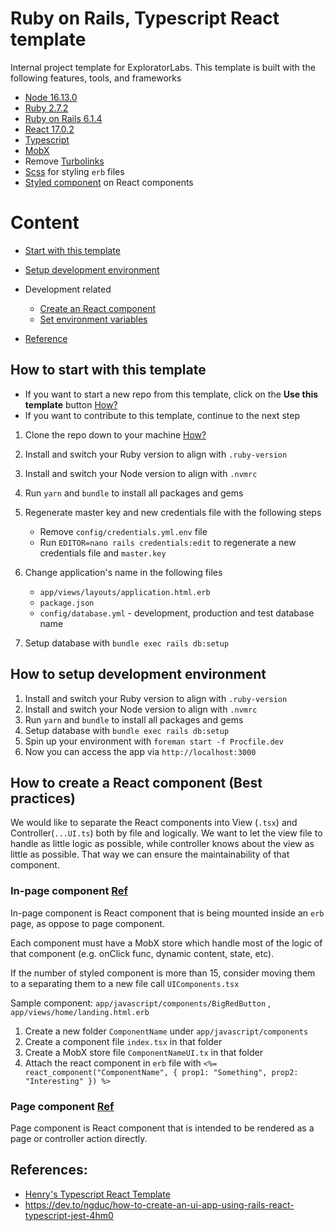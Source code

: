 # Ruby on Rails, Typescript React template

Internal project template for ExploratorLabs.
This template is built with the following features, tools, and frameworks

- [Node 16.13.0](https://nodejs.org/en/about/)
- [Ruby 2.7.2](https://www.ruby-lang.org/en/)
- [Ruby on Rails 6.1.4](https://rubyonrails.org/)
- [React 17.0.2](https://reactjs.org/)
- [Typescript](https://www.typescriptlang.org/)
- [MobX](https://mobx.js.org/README.html)
- Remove [Turbolinks](https://github.com/turbolinks/turbolinks)
- [Scss](https://sass-lang.com/documentation/syntax) for styling `erb` files
- [Styled component](https://github.com/styled-components/styled-components) on React components

# Content

- [Start with this template](#how-to-start-with-this-template)
- [Setup development environment](#how-to-setup-development-environment)
- Development related

  - [Create an React component](#how-to-create-an-react-component)
  - [Set environment variables](https://medium.com/cedarcode/rails-5-2-credentials-9b3324851336)

- [Reference](#references)

## How to start with this template

- If you want to start a new repo from this template, click on the **Use this template** button [How?](https://docs.github.com/en/repositories/creating-and-managing-repositories/creating-a-template-repository)
- If you want to contribute to this template, continue to the next step

1. Clone the repo down to your machine [How?](https://www.atlassian.com/git/tutorials/setting-up-a-repository/git-clone)
1. Install and switch your Ruby version to align with `.ruby-version`
1. Install and switch your Node version to align with `.nvmrc`
1. Run `yarn` and `bundle` to install all packages and gems
1. Regenerate master key and new credentials file with the following steps

   - Remove `config/credentials.yml.env` file
   - Run `EDITOR=nano rails credentials:edit` to regenerate a new credentials file and `master.key`

1. Change application's name in the following files

   - `app/views/layouts/application.html.erb`
   - `package.json`
   - `config/database.yml` - development, production and test database name

1. Setup database with `bundle exec rails db:setup`

## How to setup development environment

1. Install and switch your Ruby version to align with `.ruby-version`
1. Install and switch your Node version to align with `.nvmrc`
1. Run `yarn` and `bundle` to install all packages and gems
1. Setup database with `bundle exec rails db:setup`
1. Spin up your environment with `foreman start -f Procfile.dev`
1. Now you can access the app via `http://localhost:3000`

## How to create a React component (Best practices)

We would like to separate the React components into View (`.tsx`) and Controller(`...UI.ts`) both by file and logically. We want to let the view file to handle as little logic as possible, while controller knows about the view as little as possible. That way we can ensure the maintainability of that component.

### In-page component [Ref](https://github.com/reactjs/react-rails/blob/master/README.md#4-generate-your-first-component)

In-page component is React component that is being mounted inside an `erb` page, as oppose to page component.

Each component must have a MobX store which handle most of the logic of that component (e.g. onClick func, dynamic content, state, etc).

If the number of styled component is more than 15, consider moving them to a separating them to a new file call `UIComponents.tsx`

Sample component: `app/javascript/components/BigRedButton` , `app/views/home/landing.html.erb`

1. Create a new folder `ComponentName` under `app/javascript/components`
1. Create a component file `index.tsx` in that folder
1. Create a MobX store file `ComponentNameUI.tx` in that folder
1. Attach the react component in `erb` file with `<%= react_component("ComponentName", { prop1: "Something", prop2: "Interesting" }) %>`

### Page component [Ref](https://github.com/reactjs/react-rails/blob/master/README.md#controller-actions)

Page component is React component that is intended to be rendered as a page or controller action directly.

## References:

- [Henry's Typescript React Template](https://github.com/exploratortech/Template-with-React-StyledComponents-Typescript)
- https://dev.to/ngduc/how-to-create-an-ui-app-using-rails-react-typescript-jest-4hm0
